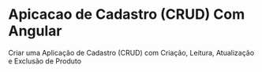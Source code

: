 # Apicacao de Cadastro (CRUD) Com Angular
 Criar uma Aplicação de Cadastro (CRUD) com Criação, Leitura, Atualização e Exclusão de Produto
